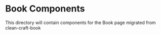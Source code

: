 # Book Components

This directory will contain components for the Book page migrated from clean-craft-book
